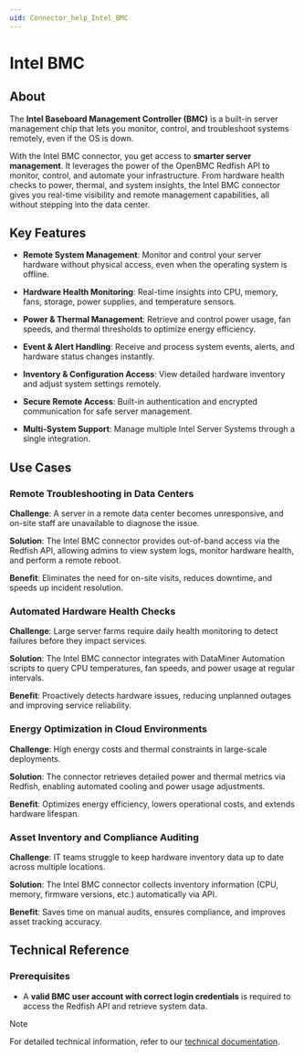 ```yaml
---
uid: Connector_help_Intel_BMC
---
```


# Intel BMC

## About

The **Intel Baseboard Management Controller (BMC)** is a built-in server management chip that lets you monitor, control, and troubleshoot systems remotely, even if the OS is down.

With the Intel BMC connector, you get access to **smarter server management**. It leverages the power of the OpenBMC Redfish API to monitor, control, and automate your infrastructure. From hardware health checks to power, thermal, and system insights, the Intel BMC connector gives you real-time visibility and remote management capabilities, all without stepping into the data center.

## Key Features

- **Remote System Management**: Monitor and control your server hardware without physical access, even when the operating system is offline.

- **Hardware Health Monitoring**: Real-time insights into CPU, memory, fans, storage, power supplies, and temperature sensors.

- **Power & Thermal Management**: Retrieve and control power usage, fan speeds, and thermal thresholds to optimize energy efficiency.

- **Event & Alert Handling**: Receive and process system events, alerts, and hardware status changes instantly.

- **Inventory & Configuration Access**: View detailed hardware inventory and adjust system settings remotely.

- **Secure Remote Access**: Built-in authentication and encrypted communication for safe server management.

- **Multi-System Support**: Manage multiple Intel Server Systems through a single integration.

## Use Cases

### Remote Troubleshooting in Data Centers

**Challenge**: A server in a remote data center becomes unresponsive, and on-site staff are unavailable to diagnose the issue.

**Solution**: The Intel BMC connector provides out-of-band access via the Redfish API, allowing admins to view system logs, monitor hardware health, and perform a remote reboot.

**Benefit**: Eliminates the need for on-site visits, reduces downtime, and speeds up incident resolution.

### Automated Hardware Health Checks

**Challenge**: Large server farms require daily health monitoring to detect failures before they impact services.

**Solution**: The Intel BMC connector integrates with DataMiner Automation scripts to query CPU temperatures, fan speeds, and power usage at regular intervals.

**Benefit**: Proactively detects hardware issues, reducing unplanned outages and improving service reliability.

### Energy Optimization in Cloud Environments

**Challenge**: High energy costs and thermal constraints in large-scale deployments.

**Solution**: The connector retrieves detailed power and thermal metrics via Redfish, enabling automated cooling and power usage adjustments.

**Benefit**: Optimizes energy efficiency, lowers operational costs, and extends hardware lifespan.

### Asset Inventory and Compliance Auditing

**Challenge**: IT teams struggle to keep hardware inventory data up to date across multiple locations.

**Solution**: The Intel BMC connector collects inventory information (CPU, memory, firmware versions, etc.) automatically via API.

**Benefit**: Saves time on manual audits, ensures compliance, and improves asset tracking accuracy.

## Technical Reference

### Prerequisites

- A **valid BMC user account with correct login credentials** is required to access the Redfish API and retrieve system data.

> [!NOTE]
> For detailed technical information, refer to our [technical documentation](xref:Connector_help_Intel_BMC_Technical).
